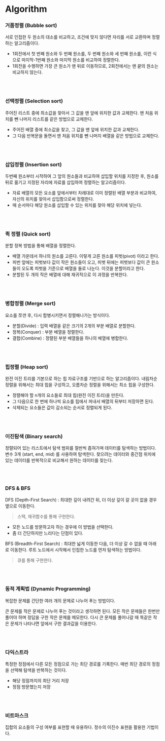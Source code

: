 # Algorithm

### 거품정렬 (Bubble sort)

서로 인접한 두 원소의 대소를 비교하고, 조건에 맞지 않다면 자리를 서로 교환하며 정렬하는 알고리즘이다.

- 1회전에서 첫 번째 원소와 두 번째 원소를, 두 번째 원소와 세 번째 원소를, 이런 식으로 마지막-1번째 원소와 마지막 원소를 비교하여 정렬한다.
- 1회전을 수행하면 가장 큰 원소가 맨 뒤로 이동하므로, 2회전에서는 맨 끝의 원소는 비교하지 않는다.

</br>
</br>

### 선택정렬 (Selection sort)

주어진 리스트 중에 최소값을 찾아서 그 값을 맨 앞에 위치한 값과 교체한다. 맨 처음 위치를 뺀 나머지 리스트를 같은 방법으로 교체한다.

- 주어진 배열 중에 최소값을 찾고, 그 값을 맨 앞에 위치한 값과 교체한다.
- 그 다음 반복문을 돌면서 맨 처음 위치를 뺀 나머지 배열을 같은 방법으로 교체한다.

</br>
</br>

### 삽입정렬 (Insertion sort)

두번째 원소부터 시작하여 그 앞의 원소들과 비교하여 삽입할 위치를 지정한 후, 원소를 뒤로 옮기고 지정된 자리에 자료를 삽입하여 정렬하는 알고리즘이다.

- 자료 배열의 모든 요소를 앞에서부터 차례대로 이미 정렬된 배열 부분과 비교하여, 자신의 위치를 찾아서 삽입함으로써 정렬한다.
- 매 순서마다 해당 원소를 삽입할 수 있는 위치를 찾아 해당 위치에 넣는다.

</br>
</br>

### 퀵 정렬 (Quick sort)

분할 정복 방법을 통해 배열을 정렬한다.

- 배열 가운데서 하나의 원소를 고른다. 이렇게 고른 원소를 피벗(pivot) 이라고 한다.
- 피번 앞에는 피벗보다 값이 작은 원소들이 오고, 피벗 뒤에는 피벗보다 값이 큰 원소들이 오도록 피벗을 기준으로 배열을 둘로 나눈다. 이것을 분할이라고 한다.
- 분할된 두 개의 작은 배열에 대해 재귀적으로 이 과정을 반복한다.

</br>
</br>

### 병합정렬 (Merge sort)

요소를 쪼갠 후, 다시 합병시키면서 정렬해나가는 방식이다.

- 분할(Divide) : 입력 배열을 같은 크기의 2개의 부분 배열로 분할한다.
- 정복(Conquer) : 부분 배열을 정렬한다.
- 결합(Combine) : 정렬된 부분 배열들을 하나의 배열에 병합한다.

</br>
</br>

### 힙정렬 (Heap sort)

완전 이진 트리를 기본으로 하는 힙 자료구조를 기반으로 하는 알고리즘이다. 내림차순 정렬을 위해서는 최대 힙을 구성하고, 오름차순 정렬을 위해서는 최소 힙을 구성한다.

- 정렬해야 할 n개의 요소들로 최대 힙(완전 이진 트리)을 만든다.
- 그 다음으로 한 번에 하나씩 요소를 힙에서 꺼내서 배열의 뒤부터 저장하면 된다.
- 삭제되는 요소들은 값이 감소되는 순서로 정렬되게 된다.

</br>
</br>

### 이진탐색 (Binary search)

정렬되어 있는 리스트에서 탐색 범위를 절반씩 좁혀가며 데이터를 탐색하는 방법이다. 변수 3개 (start, end, mid) 를 사용하여 탐색한다. 찾으려는 데이터와 중간점 위치에 있는 데이터를 반복적으로 비교해서 원하는 데이터를 찾는다.

</br>
</br>

### DFS & BFS

DFS (Depth-First Search) : 최대한 깊이 내려간 뒤, 더 이상 깊이 갈 곳이 없을 경우 옆으로 이동한다.

> 스택, 재귀함수를 통해 구현한다. 

- 모든 노드를 방문하고자 하는 경우에 이 방법을 선택한다.
- 좀 더 간단하지만 느리다는 단점이 있다.

BFS (Breadth-First Search) : 최대한 넓게 이동한 다음, 더 이상 갈 수 없을 때 아래로 이동한다. 루트 노드에서 시작해서 인접한 노드를 먼저 탐색하는 방법이다.

> 큐를 통해 구현한다.

</br>
</br>

### 동적 계획법 (Dynamic Programming)

복잡한 문제를 간단한 여러 개의 문제로 나누어 푸는 방법이다. 

큰 문제를 작은 문제로 나누어 푸는 것이라고 생각하면 된다. 모든 작은 문제들은 한번만 풀어야 하며 정답을 구한 작은 문제를 메모한다. 다시 큰 문제를 풀어나갈 때 똑같은 작은 문제가 나타나면 앞에서 구한 결과값을 이용한다.

</br>
</br>

### 다익스트라

특정한 정점에서 다른 모든 정점으로 가는 최단 경로를 기록한다. 매번 최단 경로의 정점을 선택해 탐색을 반복하는 것이다.

- 해당 정점까지의 최단 거리 저장
- 정점 방문했는지 저장

</br>
</br>

### 비트마스크

집합의 요소들의 구성 여부를 표현할 때 유용하다. 정수의 이진수 표현을 활용한 기법이다.